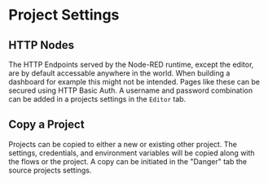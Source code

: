 # Project Settings

## HTTP Nodes

The HTTP Endpoints served by the Node-RED runtime, except the editor, are by
default accessable anywhere in the world. When building a dashboard for example
this might not be intended. Pages like these can be secured using HTTP Basic
Auth. A username and password combination can be added in a projects settings
in the `Editor` tab.

## Copy a Project 

Projects can be copied to either a new or existing other project. The settings,
credentials, and environment variables will be copied along with the flows or
the project. A copy can be initiated in the "Danger" tab the source projects
settings.
